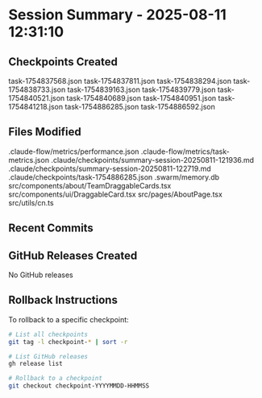 # Session Summary - 2025-08-11 12:31:10

## Checkpoints Created
task-1754837568.json
task-1754837811.json
task-1754838294.json
task-1754838733.json
task-1754839163.json
task-1754839779.json
task-1754840521.json
task-1754840689.json
task-1754840951.json
task-1754841218.json
task-1754886285.json
task-1754886592.json

## Files Modified
.claude-flow/metrics/performance.json
.claude-flow/metrics/task-metrics.json
.claude/checkpoints/summary-session-20250811-121936.md
.claude/checkpoints/summary-session-20250811-122719.md
.claude/checkpoints/task-1754886285.json
.swarm/memory.db
src/components/about/TeamDraggableCards.tsx
src/components/ui/DraggableCard.tsx
src/pages/AboutPage.tsx
src/utils/cn.ts

## Recent Commits


## GitHub Releases Created
No GitHub releases

## Rollback Instructions
To rollback to a specific checkpoint:
```bash
# List all checkpoints
git tag -l checkpoint-* | sort -r

# List GitHub releases
gh release list

# Rollback to a checkpoint
git checkout checkpoint-YYYYMMDD-HHMMSS
```
